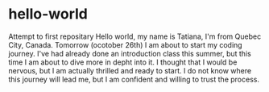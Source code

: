 # hello-world
Attempt to first repositary
Hello world, my name is Tatiana, I'm from Quebec City, Canada. 
Tomorrow (ocotober 26th) I am about to start my coding journey. I've had already done an introduction class this summer, but this time I am about to dive more in depht into it. 
I thought that I would be nervous, but I am actually thrilled and ready to start. I do not know where this journey will lead me, but I am confident and willing to trust the process. 
